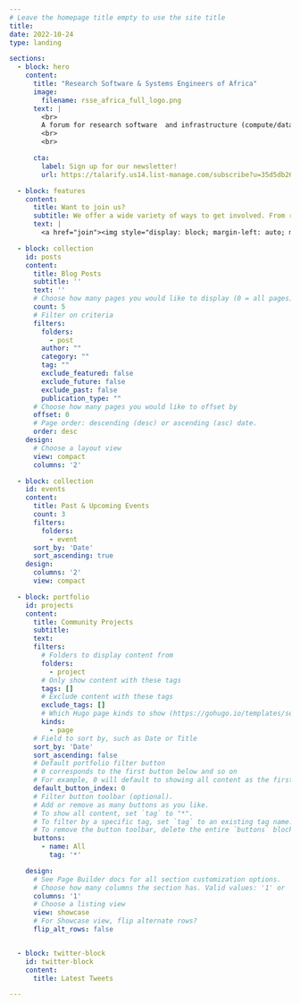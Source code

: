 ```yaml
---
# Leave the homepage title empty to use the site title
title:
date: 2022-10-24
type: landing

sections:
  - block: hero
    content:
      title: "Research Software & Systems Engineers of Africa"
      image:
        filename: rsse_africa_full_logo.png
      text: |
        <br>
        A forum for research software  and infrastructure (compute/data) developers  on the African continent that aims to share skills and opportunities and improve equity, diversity and inclusion within the global research software and systems engineering (RSSE) space.
        <br>
        <br>

      cta:
        label: Sign up for our newsletter!
        url: https://talarify.us14.list-manage.com/subscribe?u=35d5db26d3b108b9ef9b9ac43&id=55e9f5a692

  - block: features
    content:
      title: Want to join us?
      subtitle: We offer a wide variety of ways to get involved. From regular meetups to Slack and Discord. Choose the platform that works best for you. We look forward to seeing you in the community! 
      text: |
        <a href="join"><img style="display: block; margin-left: auto; margin-right: auto; width: 30%;" src="static-images/sign-up.png" alt="sign up button"></img></a>

  - block: collection
    id: posts
    content:
      title: Blog Posts
      subtitle: ''
      text: ''
      # Choose how many pages you would like to display (0 = all pages)
      count: 5
      # Filter on criteria
      filters:
        folders:
          - post
        author: ""
        category: ""
        tag: ""
        exclude_featured: false
        exclude_future: false
        exclude_past: false
        publication_type: ""
      # Choose how many pages you would like to offset by
      offset: 0
      # Page order: descending (desc) or ascending (asc) date.
      order: desc
    design:
      # Choose a layout view
      view: compact
      columns: '2'

  - block: collection
    id: events
    content:
      title: Past & Upcoming Events
      count: 3
      filters:
        folders:
          - event
      sort_by: 'Date'
      sort_ascending: true
    design:
      columns: '2'
      view: compact

  - block: portfolio
    id: projects
    content:
      title: Community Projects
      subtitle: 
      text: 
      filters:
        # Folders to display content from
        folders:
          - project
        # Only show content with these tags
        tags: []
        # Exclude content with these tags
        exclude_tags: []
        # Which Hugo page kinds to show (https://gohugo.io/templates/section-templates/#page-kinds)
        kinds:
          - page
      # Field to sort by, such as Date or Title
      sort_by: 'Date'
      sort_ascending: false
      # Default portfolio filter button
      # 0 corresponds to the first button below and so on
      # For example, 0 will default to showing all content as the first button below shows content with *any* tag
      default_button_index: 0
      # Filter button toolbar (optional).
      # Add or remove as many buttons as you like.
      # To show all content, set `tag` to "*".
      # To filter by a specific tag, set `tag` to an existing tag name.
      # To remove the button toolbar, delete the entire `buttons` block.
      buttons:
        - name: All
          tag: '*'

    design:
      # See Page Builder docs for all section customization options.
      # Choose how many columns the section has. Valid values: '1' or '2'.
      columns: '1'
      # Choose a listing view
      view: showcase
      # For Showcase view, flip alternate rows?
      flip_alt_rows: false


  - block: twitter-block
    id: twitter-block
    content:
      title: Latest Tweets

---
```


